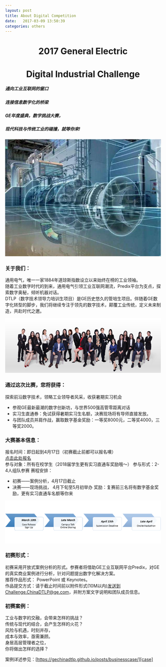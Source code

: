 ```yaml
---
layout: post
title: About Digital Competition
date:   2017-03-09 13:50:39
categories: others
---
```


<h1 style="text-align:center">2017 General Electric</h1>
<h1 style="text-align:center">Digital Industrial Challenge</h1>

##### 通向工业互联网的窗口  
##### 连接信息数字化的桥梁  
##### GE年度盛典，数字挑战大赛，  
##### 现代科技与传统工业的碰撞，就等你来!  

![GE Company](/static/img/engine.png)

### 关于我们：  
通用电气，唯一一家1884年道琼斯指数设立以来始终在榜的工业领袖。  
随着工业数字时代的到来，通用电气引领工业互联网潮流，Predix平台为支点，探索数字奥秘，倾听机器对话。  
DTLP（数字技术领导力培训生项目）是GE历史悠久的管培生项目。伴随着GE数字化转型的脚步，我们将继续专注于领先的数字技术，颠覆工业传统，定义未来制造，共赴时代之邀。  

![DTLP members](/static/img/us.png)

### 通过这次比赛，您将获得：  
探索前沿数字技术，领略工业领导者风采，收获暑期实习机会  
  * 参观GE最新最潮的数字创新坊，与世界500强高管零距离对话
  * 实习生直通券：免试获得暑期实习生名额，决赛现场将有导师直接发放。
  * 与团队成员并肩作战，赢取数字基金奖励：一等奖8000元，二等奖4000，三等奖2000。  

### 大赛基本信息：  
报名时间：即日起到4月17日（初赛截止前都可以报名噢）  
[点击此处报名][singup]  
参与对象：所有在校学生（2018届学生更有实习直通车奖励哦～） 
参与形式：2-4人组队参赛
赛程安排：
* 初赛——案例分析，4月17日截止
* 决赛——现场挑战， 4月下旬至5月初举办
奖励：复赛前三名将有数字基金奖励，更有实习直通车名额等你来

![competition flow](/static/img/competitionFlow.png)

### 初赛形式：  
初赛采用开放式案例分析的形式。参赛者将借助GE工业互联网平台Predix，对GE的真实商业案例进行分析，针对问题提出数字化解决方案。  
推荐作品形式： PowerPoint 或 Keynotes。  
作品提交方式：请于截止时间前以附件形式(10M以内)发送到Challenge.ChinaDTLP@ge.com，并附方案文字说明和团队成员信息。  

### 初赛案例：  
工业与数字的交融，会带来怎样的挑战？  
传统与现代的结合，会产生怎样的火花？  
风险与机遇，时刻并存，  
成本与效率，亟需兼顾。  
身居高层管理者之位，  
你将做出怎样的选择？  

案例详述参见：[https://gechinadtlp.github.io/posts/businesscase/][case]

[case]: https://gechinadtlp.github.io/posts/businesscase/
[singup]: https://www.wenjuan.com/s/eQR7je/?share=1&newpublish=1&from=singlemessage&isappinstalled=0
